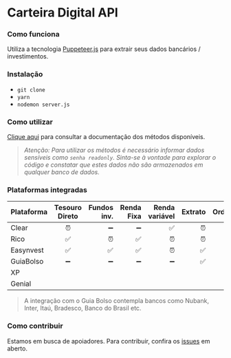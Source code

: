 # Carteira Digital API


### Como funciona
Utiliza a tecnologia [Puppeteer.js](https://github.com/puppeteer/puppeteer) para extrair seus dados bancários / investimentos.

### Instalação
- `git clone`
- `yarn`
- `nodemon server.js` 

### Como utilizar
[Clique aqui](https://documenter.getpostman.com/view/1148545/Szmh4HWm) para consultar a documentação dos métodos disponíveis.


> _Atenção: Para utilizar os métodos é necessário informar dados sensíveis como `senha readonly`. Sinta-se à vontade para explorar o código e constatar que estes dados não são armazenados em qualquer banco de dados._

### Plataformas integradas


| Plataforma | Tesouro Direto      | Fundos inv.    | Renda Fixa     | Renda variável | Extrato | Ordens | Contas correntes |
| -----------|:-------------------:| --------------:| --------------:| --------------:| -------:| ------:|-----------------:|
| Clear      |⏰                   |➖               |➖              |✅              |⏰       |⏰       |✅                |
| Rico       |✅                   |⏰               |✅              |⏰              |⏰       |⏰       |✅                |
| Easynvest  |✅                   |✅               |✅              |⏰              |✅       |⏰       |✅                |
| GuiaBolso  |➖                   |➖               |➖              |➖              |✅       |➖       |✅                |
| XP         |                     |                |                |                |        |         |                  |
| Genial     |                     |                |                |                |        |         |                  |

> A integração com o Guia Bolso contempla bancos como Nubank, Inter, Itaú, Bradesco, Banco do Brasil etc.

### Como contribuir
Estamos em busca de apoiadores. Para contribuir, confira os [issues](https://github.com/MaiaVinicius/carteira-digital-api/issues) em aberto.
